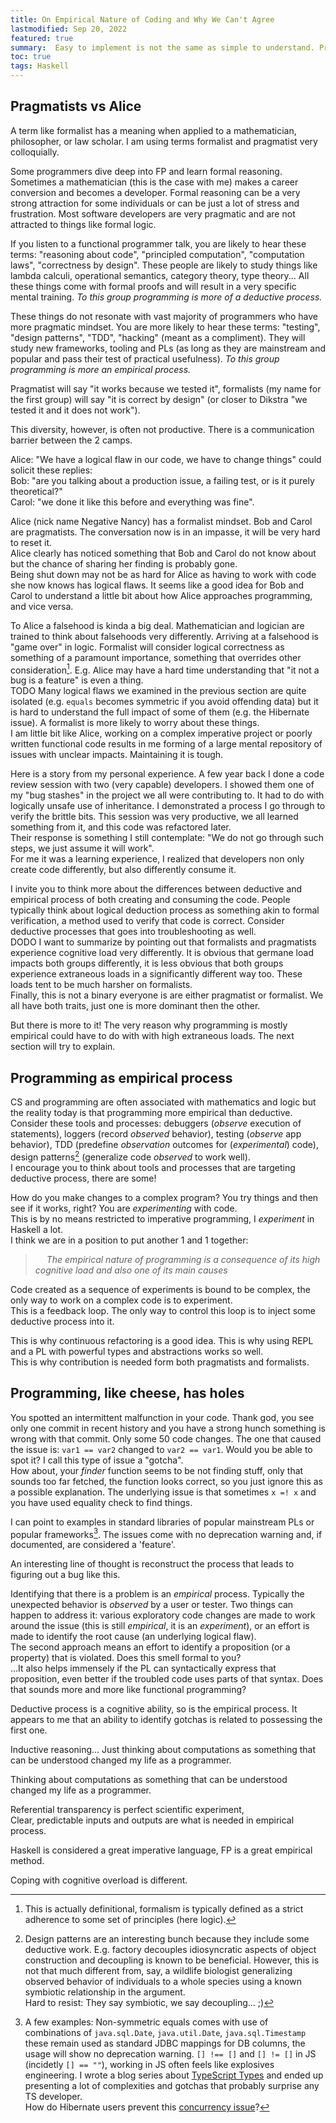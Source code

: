 ```yaml
---
title: On Empirical Nature of Coding and Why We Can't Agree 
lastmodified: Sep 20, 2022
featured: true
summary:  Easy to implement is not the same as simple to understand. Programming wants to be empirical it needs to be more deductive. 
toc: true
tags: Haskell
---
```



## Pragmatists vs Alice

A term like formalist has a meaning when applied to a mathematician, philosopher, or law scholar.  I am using terms formalist and pragmatist very colloquially.  

Some programmers dive deep into FP and learn formal reasoning.  Sometimes a mathematician (this is the case with me) makes a career conversion and becomes a developer.  Formal reasoning can be a very strong attraction for some individuals or can be just a lot of stress and frustration.  Most software developers are very pragmatic and are not attracted to things like formal logic. 

If you listen to a functional programmer talk, you are likely to hear these terms: "reasoning about code", "principled computation", "computation laws", "correctness by design".  These people are likely to study things like lambda calculi, operational semantics, category theory, type theory...  All these things come with formal proofs and will result in a very specific mental training.  _To this group programming is more of a deductive process._  

These things do not resonate with vast majority of programmers who have more pragmatic mindset.  You are more likely to hear these terms:  "testing", "design patterns", "TDD", "hacking" (meant as a compliment).  They will study new frameworks, tooling and PLs (as long as they are mainstream and popular and pass their test of practical usefulness).  _To this group programming is more an empirical process._   

Pragmatist will say "it works because we tested it",  formalists (my name for the first group) will say "it is correct by design" (or closer to Dikstra "we tested it and it does not work").  
 
This diversity, however, is often not productive. There is a communication barrier between the 2 camps.  

Alice: "We have a logical flaw in our code, we have to change things" could solicit these replies:   
Bob: "are you talking about a production issue, a failing test, or is it purely theoretical?"   
Carol: "we done it like this before and everything was fine". 
  
Alice (nick name Negative Nancy) has a formalist mindset.  Bob and Carol are pragmatists. 
The conversation now is in an impasse, it will be very hard to reset it.   
Alice clearly has noticed something that Bob and Carol do not know about but the chance of sharing her finding is probably gone.  
Being shut down may not be as hard for Alice as having to work with code she now knows has logical flaws. 
It seems like a good idea for Bob and Carol to understand a little bit about how Alice approaches programming, and vice versa. 

To Alice a falsehood is kinda a big deal.
Mathematician and logician are trained to think about falsehoods very differently.  Arriving at a falsehood is "game over" in logic.
Formalist will consider logical correctness as something of a paramount importance, something that overrides other consideration[^formal]. E.g. Alice may have a hard time understanding that "it not a bug is a feature" is even a thing.   
TODO Many logical flaws we examined in the previous section are quite isolated (e.g. `equals` becomes symmetric if you avoid offending data) but it is hard to understand the full impact of some of them (e.g. the Hibernate issue).  A formalist is more likely to worry 
about these things.   
I am little bit like Alice, working on a complex imperative project or poorly written functional code results in me forming of a large mental repository of issues with unclear impacts. 
Maintaining it is tough.    

[^formal]:  This is actually definitional, formalism is typically defined as a strict adherence to some set of principles (here logic).  

Here is a story from my personal experience.  A few year back I done a code review session with two (very capable) developers.  I showed them one of my "bug stashes" in the project we all were contributing to. It had to do with logically unsafe use of inheritance.  I demonstrated a process I go through 
to verify the brittle bits.  This session was very productive, we all learned something from it, and this code was refactored later.  
Their response is something I still contemplate:  "We do not go through such steps, we just assume it will work".  
For me it was a learning experience, I realized that developers non only create code differently, but also differently consume it. 

I invite you to think more about the differences between deductive and empirical process of both creating
and consuming the code.  People typically think about logical deduction process as something akin to formal verification, a method used to verify that code is correct. Consider deductive processes that goes into troubleshooting as well.   
DODO I want to summarize by pointing out that formalists and pragmatists experience cognitive load very differently.  It is obvious that 
germane load impacts both groups differently, it is less obvious that both groups experience extraneous loads in a significantly different way too.  These loads tent to be much harsher on formalists.  
Finally, this is not a binary everyone is are either pragmatist or formalist. We all have both traits, just one is more dominant then the other.  

But there is more to it!  The very reason why programming is mostly empirical could have to do with with high extraneous loads.  The next section will try to explain. 


## Programming as empirical process

CS and programming are often associated with mathematics and logic but the reality today is that programming more empirical than deductive.  
Consider these tools and processes:  debuggers (_observe_ execution of statements), loggers (record _observed_ behavior), testing (_observe_ app behavior), TDD (predefine _observation_ outcomes for (_experimental_) code), design patterns[^patterns] (generalize code _observed_ to work well).   
I encourage you to think about tools and processes that are targeting deductive process, there are some!

[^patterns]: Design patterns are an interesting bunch because they include some deductive work.  E.g. factory decouples idiosyncratic aspects of object construction and decoupling is known to be beneficial. 
However, this is not that much different from, say, a wildlife biologist generalizing observed behavior of individuals to a whole species  using a known symbiotic relationship in the argument.  
Hard to resist: They say symbiotic, we say decoupling... ;)   

How do you make changes to a complex program? You try things and then see if it works, right? 
You are _experimenting_ with code.  
This is by no means restricted to imperative programming, I _experiment_ in Haskell a lot.     
I think we are in a position to put another 1 and 1 together:  

> &emsp; _The empirical nature of programming is a consequence of its high cognitive load and also one of its main causes_ 

Code created as a sequence of experiments is bound to be complex, the only way to work on a complex code is to experiment.  
This is a feedback loop. The only way to control this loop is to inject some deductive process into it.

This is why continuous refactoring is a good idea. 
This is why using REPL and a PL with powerful types and abstractions works so well.  
This is why contribution is needed form both pragmatists and formalists.


## Programming, like cheese, has holes

You spotted an intermittent malfunction in your code. Thank god, you see only one commit in recent history and you have a strong hunch something is wrong with that commit. Only some 50 code changes. 
The one that caused the issue is: `var1 == var2` changed to `var2 == var1`.  Would you be able to spot it? 
I call this type of issue a "gotcha".   
How about, your _finder_ function seems to be not finding stuff, only that sounds too far fetched, the function looks correct, so you just ignore this as a possible explanation.  The underlying issue is that sometimes `x =! x` and you have used equality check to find things. 

I can point to examples in standard libraries of popular mainstream PLs or popular frameworks[^gotchas1].
The issues come with no deprecation warning and, if documented, are considered a 'feature'.  

[^gotchas1]: A few examples: Non-symmetric equals comes with use of combinations of `java.sql.Date`, `java.util.Date`, `java.sql.Timestamp` these remain used as standard JDBC mappings for DB columns, the usage will show no deprecation warning.  `[] !== []` and
`[] != []` in JS (incidetly `[] == ""`), working in JS often feels like explosives engineering. 
I wrote a blog series about [TypeScript Types](/tags/TypeScript-Notes.html) and ended up presenting a lot of complexities and gotchas that probably surprise any TS developer.  
How do Hibernate users prevent this [concurrency issue](http://rpeszek.blogspot.com/2014/08/i-dont-like-hibernategrails-part-2.html)?  


An interesting line of thought is reconstruct the process that leads to figuring out a bug like this.  
   
Identifying that there is a problem is an _empirical_ process. Typically the unexpected behavior is _observed_ by a user or tester.  Two things can happen to address it: various exploratory
code changes are made to work around the issue (this is still _empirical_, it is an _experiment_),  or an effort is made to identify the root cause (an underlying logical flaw).  
The second approach means an effort to identify a proposition (or a property) that is violated. 
Does this smell formal to you?  
...It also helps immensely if the PL can syntactically express
that proposition,  even better if the troubled code uses parts of that syntax. 
Does that sounds more and more like functional programming?

Deductive process is a cognitive ability, so is the empirical process.  It appears to me that an ability to identify gotchas is related to possessing the first one.  


Inductive reasoning...
Just thinking about computations as something that can be understood changed my life as a programmer.

Thinking about computations as something that can be 
understood changed my life as a programmer.



Referential transparency is perfect scientific experiment,  
Clear, predictable inputs and outputs are what is needed in empirical process. 

Haskell is considered a great imperative language, FP is a great empirical method.

Coping with cognitive overload is different. 